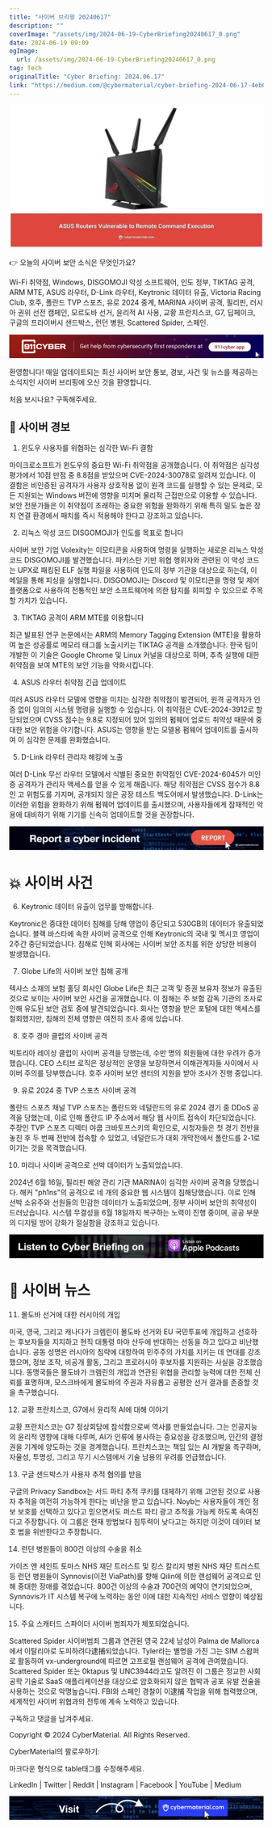 ```yaml
---
title: "사이버 브리핑 20240617"
description: ""
coverImage: "/assets/img/2024-06-19-CyberBriefing20240617_0.png"
date: 2024-06-19 09:09
ogImage: 
  url: /assets/img/2024-06-19-CyberBriefing20240617_0.png
tag: Tech
originalTitle: "Cyber Briefing: 2024.06.17"
link: "https://medium.com/@cybermaterial/cyber-briefing-2024-06-17-4eb0250cdcd3"
---
```



<img src="/assets/img/2024-06-19-CyberBriefing20240617_0.png" />

👉 오늘의 사이버 보안 소식은 무엇인가요?

Wi-Fi 취약점, Windows, DISGOMOJI 악성 소프트웨어, 인도 정부, TIKTAG 공격, ARM MTE, ASUS 라우터, D-Link 라우터, Keytronic 데이터 유출, Victoria Racing Club, 호주, 폴란드 TVP 스포츠, 유로 2024 중계, MARINA 사이버 공격, 필리핀, 러시아 권위 선전 캠페인, 모르도바 선거, 윤리적 AI 사용, 교황 프란치스코, G7, 딥페이크, 구글의 프라이버시 샌드박스, 런던 병원, Scattered Spider, 스페인.

<img src="/assets/img/2024-06-19-CyberBriefing20240617_1.png" />

<div class="content-ad"></div>

환영합니다! 매일 업데이트되는 최신 사이버 보안 통보, 경보, 사건 및 뉴스를 제공하는 소식지인 사이버 브리핑에 오신 것을 환영합니다.

처음 보시나요? 구독해주세요.

## 🚨 사이버 경보

1. 윈도우 사용자를 위협하는 심각한 Wi-Fi 결함

<div class="content-ad"></div>

마이크로소프트가 윈도우의 중요한 Wi-Fi 취약점을 공개했습니다. 이 취약점은 심각성 평가에서 10점 만점 중 8.8점을 받았으며 CVE-2024-30078로 알려져 있습니다. 이 결함은 비인증된 공격자가 사용자 상호작용 없이 원격 코드를 실행할 수 있는 문제로, 모든 지원되는 Windows 버전에 영향을 미치며 물리적 근접만으로 이용할 수 있습니다. 보안 전문가들은 이 취약점이 초래하는 중요한 위험을 완화하기 위해 특히 밀도 높은 장치 연결 환경에서 패치를 즉시 적용해야 한다고 강조하고 있습니다.

2. 리눅스 악성 코드 DISGOMOJI가 인도를 목표로 합니다

사이버 보안 기업 Volexity는 이모티콘을 사용하여 명령을 실행하는 새로운 리눅스 악성 코드 DISGOMOJI를 발견했습니다. 파키스탄 기반 위협 행위자와 관련된 이 악성 코드는 UPX로 패킹된 ELF 실행 파일을 사용하여 인도의 정부 기관을 대상으로 하는데, 이메일을 통해 피싱을 실행합니다. DISGOMOJI는 Discord 및 이모티콘을 명령 및 제어 플랫폼으로 사용하여 전통적인 보안 소프트웨어에 의한 탐지를 회피할 수 있으므로 주목할 가치가 있습니다.

3. TIKTAG 공격이 ARM MTE를 이용합니다

<div class="content-ad"></div>

최근 발표된 연구 논문에서는 ARM의 Memory Tagging Extension (MTE)을 활용하여 높은 성공률로 메모리 태그를 노출시키는 TIKTAG 공격을 소개했습니다. 한국 팀이 개발한 이 기술은 Google Chrome 및 Linux 커널을 대상으로 하며, 추측 실행에 대한 취약점을 보여 MTE의 보안 기능을 약화시킵니다.

4. ASUS 라우터 취약점 긴급 업데이트

여러 ASUS 라우터 모델에 영향을 미치는 심각한 취약점이 발견되어, 원격 공격자가 인증 없이 임의의 시스템 명령을 실행할 수 있습니다. 이 취약점은 CVE-2024-3912로 할당되었으며 CVSS 점수는 9.8로 지정되어 있어 임의의 펌웨어 업로드 취약성 때문에 중대한 보안 위험을 야기합니다. ASUS는 영향을 받는 모델용 펌웨어 업데이트를 출시하여 이 심각한 문제를 완화했습니다.

5. D-Link 라우터 관리자 해킹에 노출

<div class="content-ad"></div>

여러 D-Link 무선 라우터 모델에서 식별된 중요한 취약점인 CVE-2024-6045가 미인증 공격자가 관리자 액세스를 얻을 수 있게 해줍니다. 해당 취약점은 CVSS 점수가 8.8인 고 위험도를 가지며, 공개되지 않은 공장 테스트 백도어에서 발생했습니다. D-Link는 이러한 위험을 완화하기 위해 펌웨어 업데이트를 출시했으며, 사용자들에게 잠재적인 악용에 대비하기 위해 기기를 신속히 업데이트할 것을 권장합니다.

![이미지](/assets/img/2024-06-19-CyberBriefing20240617_2.png)

# 💥 사이버 사건

6. Keytronic 데이터 유출이 업무를 방해합니다.

<div class="content-ad"></div>

Keytronic은 중대한 데이터 침해를 당해 영업이 중단되고 530GB의 데이터가 유출되었습니다. 블랙 바스타에 속한 사이버 공격으로 인해 Keytronic의 국내 및 멕시코 영업이 2주간 중단되었습니다. 침해로 인해 회사에는 사이버 보안 조치를 위한 상당한 비용이 발생했습니다.

7. Globe Life의 사이버 보안 침해 공개

텍사스 소재의 보험 홀딩 회사인 Globe Life은 최근 고객 및 증권 보유자 정보가 유출된 것으로 보이는 사이버 보안 사건을 공개했습니다. 이 침해는 주 보험 감독 기관의 조사로 인해 유도된 보안 검토 중에 발견되었습니다. 회사는 영향을 받은 포털에 대한 액세스를 철회했지만, 침해의 전체 영향은 여전히 조사 중에 있습니다.

8. 호주 경마 클럽의 사이버 공격

<div class="content-ad"></div>

빅토리아 레이싱 클럽이 사이버 공격을 당했는데, 수만 명의 회원들에 대한 우려가 증가했습니다. CEO 스티브 로직은 정상적인 운영을 보장하면서 이해관계자들 사이에서 사이버 주의를 당부했습니다. 호주 사이버 보안 센터의 지원을 받아 조사가 진행 중입니다.

9. 유로 2024 중 TVP 스포츠 사이버 공격

폴란드 스포츠 채널 TVP 스포츠는 폴란드와 네덜란드의 유로 2024 경기 중 DDoS 공격을 당했는데, 이로 인해 폴란드 IP 주소에서 해당 웹 사이트 접속이 차단되었습니다. 주장인 TVP 스포츠 디렉터 야쿱 크바토프스키의 확인으로, 시청자들은 첫 경기 전반을 놓친 후 두 번째 전반에 접속할 수 있었고, 네덜란드가 대회 개막전에서 폴란드를 2-1로 이기는 것을 목격했습니다.

10. 마리나 사이버 공격으로 선박 데이터가 노출되었습니다.

<div class="content-ad"></div>

2024년 6월 16일, 필리핀 해양 관리 기관 MARINA이 심각한 사이버 공격을 당했습니다. 해커 "ph1ns"의 공격으로 네 개의 중요한 웹 시스템이 침해당했습니다. 이로 인해 선박 소유주와 선원들의 민감한 데이터가 노출되었으며, 정부 사이버 보안의 취약성이 드러났습니다. 시스템 무결성을 6월 18일까지 복구하는 노력이 진행 중이며, 공공 부문의 디지털 방어 강화가 절실함을 강조하고 있습니다.

![사이버브리핑](/assets/img/2024-06-19-CyberBriefing20240617_3.png)

# 📢 사이버 뉴스

11. 몰도바 선거에 대한 러시아의 개입

<div class="content-ad"></div>

미국, 영국, 그리고 캐나다가 크렘린이 몰도바 선거와 EU 국민투표에 개입하고 선호하는 후보자들을 지지하고 현직 대통령 마야 산두에 반대하는 선동을 하고 있다고 비난했습니다. 공동 성명은 러시아의 침략에 대항하여 민주주의 가치를 지키는 데 연대를 강조했으며, 정보 조작, 비공개 활동, 그리고 프로러시아 후보자를 지원하는 사실을 강조했습니다. 동맹국들은 몰도바가 크렘린의 개입과 연관된 위협을 관리할 능력에 대한 전체 신뢰를 표명하며, 모스크바에게 몰도바의 주권과 자유롭고 공평한 선거 결과를 존중할 것을 촉구했습니다.

12. 교황 프란치스코, G7에서 윤리적 AI에 대해 이야기

교황 프란치스코는 G7 정상회담에 참석함으로써 역사를 만들었습니다. 그는 인공지능의 윤리적 영향에 대해 다루며, AI가 인류에 봉사하는 중요성을 강조했으며, 인간의 결정권을 기계에 양도하는 것을 경계했습니다. 프란치스코는 책임 있는 AI 개발을 촉구하며, 자율성, 투명성, 그리고 무기 시스템에서 기술 남용의 우려를 언급했습니다.

13. 구글 샌드박스가 사용자 추적 혐의를 받음

<div class="content-ad"></div>

구글의 Privacy Sandbox는 서드 파티 추적 쿠키를 대체하기 위해 고안된 것으로 사용자 추적을 여전히 가능하게 한다는 비난을 받고 있습니다. Noyb는 사용자들이 개인 정보 보호를 선택하고 있다고 믿으면서도 퍼스트 파티 광고 추적을 가능케 하도록 속여진다고 주장합니다. 이 그룹은 현재 방법보다 침투력이 낮다고는 하지만 이것이 데이터 보호 법을 위반한다고 주장합니다.

14. 런던 병원들이 800건 이상의 수술을 취소

가이즈 앤 세인트 토마스 NHS 재단 트러스트 및 킹스 칼리지 병원 NHS 재단 트러스트 등 런던 병원들이 Synnovis(이전 ViaPath)를 향해 Qilin에 의한 랜섬웨어 공격으로 인해 중대한 장애를 겪었습니다. 800건 이상의 수술과 700건의 예약이 연기되었으며, Synnovis가 IT 시스템 복구에 노력하는 동안 이에 대한 지속적인 서비스 영향이 예상됩니다.

15. 주요 스캐터드 스파이더 사이버 범죄자가 체포되었습니다.

<div class="content-ad"></div>

Scattered Spider 사이버범죄 그룹과 연관된 영국 22세 남성이 Palma de Mallorca에서 이탈리아로 도피하려다逮捕되었습니다. Tyler라는 별명을 가진 그는 SIM 스왑퍼로 활동하여 vx-underground에 따르면 고프로필 랜섬웨어 공격에 관여했습니다. Scattered Spider 또는 0ktapus 및 UNC3944라고도 알려진 이 그룹은 정교한 사회 공학 기술로 SaaS 애플리케이션을 대상으로 암호화되지 않은 협박과 공포 유발 전술을 사용하는 것으로 악명높습니다. FBI와 스페인 경찰이 이逮捕 작업을 위해 협력했으며, 세계적인 사이버 위협과의 전투에 계속 노력하고 있습니다.

구독하고 댓글을 남겨주세요.

Copyright © 2024 CyberMaterial. All Rights Reserved.

CyberMaterial의 팔로우하기:

<div class="content-ad"></div>

마크다운 형식으로 table태그를 수정해주세요.

LinkedIn | Twitter | Reddit | Instagram | Facebook | YouTube | Medium

<img src="/assets/img/2024-06-19-CyberBriefing20240617_4.png" />